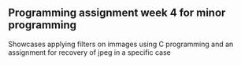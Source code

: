 ## Programming assignment week 4 for minor programming

Showcases applying filters on immages using C programming and an assignment for recovery of jpeg in a specific case
